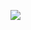 ![](https://repository-images.githubusercontent.com/395399649/2e25ea92-8179-4380-ac97-64ac6bfeb73c)
